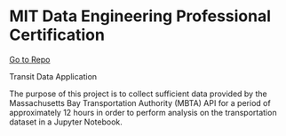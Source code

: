# MIT Data Engineering Professional Certification
[Go to Repo](https://github.com/ukthanki/MIT_Transit_Data_Application)

Transit Data Application

The purpose of this project is to collect sufficient data provided by the Massachusetts Bay Transportation Authority (MBTA) API for a period of approximately 12 hours in order to perform analysis on the transportation dataset in a Jupyter Notebook.
